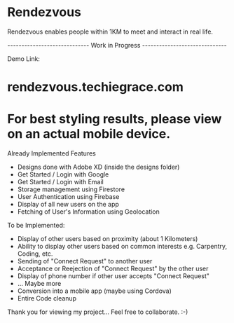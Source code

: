 # Rendezvous

Rendezvous enables people within 1KM to meet and interact in real life.

----------------------------- Work in Progress ------------------------------

Demo Link: 
# rendezvous.techiegrace.com

# For best styling results, please view on an actual mobile device.

Already Implemented Features

- Designs done with Adobe XD (inside the designs folder)
- Get Started / Login with Google
- Get Started / Login with Email
- Storage management using Firestore
- User Authentication using Firebase
- Display of all new users on the app
- Fetching of User's Information using Geolocation

To be Implemented:

- Display of other users based on proximity (about 1 Kilometers)
- Ability to display other users based on common interests e.g. Carpentry, Coding, etc.
- Sending of "Connect Request" to another user
- Acceptance or Reejection of "Connect Request" by the other user
- Display of phone number if other user accepts "Connect Request"
- ... Maybe more
- Conversion into a mobile app (maybe using Cordova)
- Entire Code cleanup


Thank you for viewing my project... Feel free to collaborate. :-)
